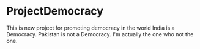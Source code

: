 # ProjectDemocracy
This is new project for promoting democracy in the world
India is a Democracy.
Pakistan is not a Democracy.
I'm actually the one who not the one.
